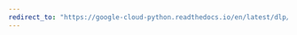 ```yaml
---
redirect_to: "https://google-cloud-python.readthedocs.io/en/latest/dlp/gapic/v2/types.html"
---
```

